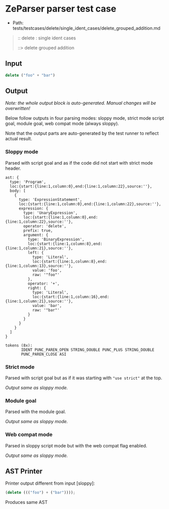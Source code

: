 # ZeParser parser test case

- Path: tests/testcases/delete/single_ident_cases/delete_grouped_addition.md

> :: delete : single ident cases
>
> ::> delete grouped addition

## Input

`````js
delete ("foo" + "bar")
`````

## Output

_Note: the whole output block is auto-generated. Manual changes will be overwritten!_

Below follow outputs in four parsing modes: sloppy mode, strict mode script goal, module goal, web compat mode (always sloppy).

Note that the output parts are auto-generated by the test runner to reflect actual result.

### Sloppy mode

Parsed with script goal and as if the code did not start with strict mode header.

`````
ast: {
  type: 'Program',
  loc:{start:{line:1,column:0},end:{line:1,column:22},source:''},
  body: [
    {
      type: 'ExpressionStatement',
      loc:{start:{line:1,column:0},end:{line:1,column:22},source:''},
      expression: {
        type: 'UnaryExpression',
        loc:{start:{line:1,column:0},end:{line:1,column:22},source:''},
        operator: 'delete',
        prefix: true,
        argument: {
          type: 'BinaryExpression',
          loc:{start:{line:1,column:8},end:{line:1,column:21},source:''},
          left: {
            type: 'Literal',
            loc:{start:{line:1,column:8},end:{line:1,column:13},source:''},
            value: 'foo',
            raw: '"foo"'
          },
          operator: '+',
          right: {
            type: 'Literal',
            loc:{start:{line:1,column:16},end:{line:1,column:21},source:''},
            value: 'bar',
            raw: '"bar"'
          }
        }
      }
    }
  ]
}

tokens (8x):
       IDENT PUNC_PAREN_OPEN STRING_DOUBLE PUNC_PLUS STRING_DOUBLE
       PUNC_PAREN_CLOSE ASI
`````

### Strict mode

Parsed with script goal but as if it was starting with `"use strict"` at the top.

_Output same as sloppy mode._

### Module goal

Parsed with the module goal.

_Output same as sloppy mode._

### Web compat mode

Parsed in sloppy script mode but with the web compat flag enabled.

_Output same as sloppy mode._

## AST Printer

Printer output different from input [sloppy]:

````js
(delete ((("foo") + ("bar"))));
````

Produces same AST

